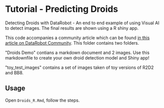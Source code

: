 # Tutorial - Predicting Droids

Detecting Droids with DataRobot - An end to end example of using Visual AI to detect images.  The final results are shown using a R shiny app.

This code accompanies a community article which can be found [in this article on DataRobot Community](https://community.datarobot.com/t5/resources/detecting-droids-with-r-and-datarobot/ta-p/5081/jump-to/first-unread-message).
This folder contains two folders. 

"Droids Demo" contians a markdown document and 2 images.  Use this markdownfile to create your own droid detection model and Shiny app! 

"toy_test_images" contains a set of images taken of toy versions of R2D2 and BB8. 

## Usage

Open `Droids_R.Rmd`, follow the steps.

